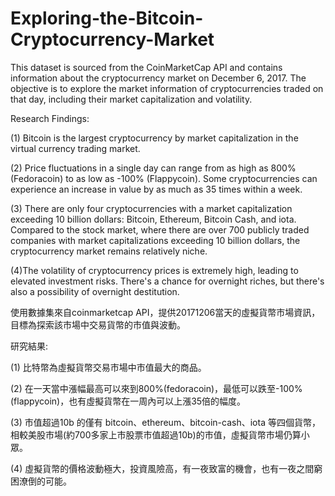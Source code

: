 # Exploring-the-Bitcoin-Cryptocurrency-Market

 This dataset is sourced from the CoinMarketCap API and contains information about the cryptocurrency market on December 6, 2017.
 The objective is to explore the market information of cryptocurrencies traded on that day, including their market capitalization and volatility.


Research Findings:

(1) Bitcoin is the largest cryptocurrency by market capitalization in the virtual currency trading market.

(2) Price fluctuations in a single day can range from as high as 800% (Fedoracoin) to as low as -100% (Flappycoin). Some cryptocurrencies can experience an increase in value by as much as 35 times within a week.

(3) There are only four cryptocurrencies with a market capitalization exceeding 10 billion dollars: Bitcoin, Ethereum, Bitcoin Cash, and iota. Compared to the stock market, 
    where there are over 700 publicly traded companies with market capitalizations exceeding 10 billion dollars, the cryptocurrency market remains relatively niche.

(4)The volatility of cryptocurrency prices is extremely high, leading to elevated investment risks. There's a chance for overnight riches, but there's also a possibility of overnight destitution.



 使用數據集來自coinmarketcap API，提供20171206當天的虛擬貨幣市場資訊，目標為探索該市場中交易貨幣的市值與波動。

 研究結果: 
 
 (1) 比特幣為虛擬貨幣交易市場中市值最大的商品。
 
 (2) 在一天當中漲幅最高可以來到800%(fedoracoin)，最低可以跌至-100%(flappycoin)，也有虛擬貨幣在一周內可以上漲35倍的幅度。
 
 (3) 市值超過10b 的僅有 bitcoin、ethereum、bitcoin-cash、iota 等四個貨幣，相較美股市場(約700多家上市股票市值超過10b)的市值，虛擬貨幣市場仍算小眾。
 
 (4) 虛擬貨幣的價格波動極大，投資風險高，有一夜致富的機會，也有一夜之間窮困潦倒的可能。
 
